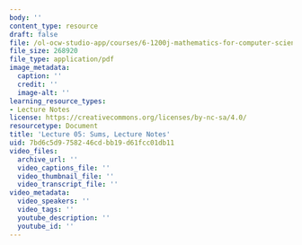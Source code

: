 ```yaml
---
body: ''
content_type: resource
draft: false
file: /ol-ocw-studio-app/courses/6-1200j-mathematics-for-computer-science-spring-2024/mit6_1200j_s24_lec05.pdf
file_size: 268920
file_type: application/pdf
image_metadata:
  caption: ''
  credit: ''
  image-alt: ''
learning_resource_types:
- Lecture Notes
license: https://creativecommons.org/licenses/by-nc-sa/4.0/
resourcetype: Document
title: 'Lecture 05: Sums, Lecture Notes'
uid: 7bd6c5d9-7582-46cd-bb19-d61fcc01db11
video_files:
  archive_url: ''
  video_captions_file: ''
  video_thumbnail_file: ''
  video_transcript_file: ''
video_metadata:
  video_speakers: ''
  video_tags: ''
  youtube_description: ''
  youtube_id: ''
---
```

